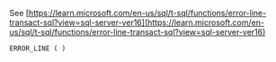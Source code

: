 See [https://learn.microsoft.com/en-us/sql/t-sql/functions/error-line-transact-sql?view=sql-server-ver16](https://learn.microsoft.com/en-us/sql/t-sql/functions/error-line-transact-sql?view=sql-server-ver16)
```
ERROR_LINE ( )
```
